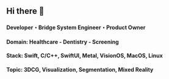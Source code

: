 ## Hi there 👋
#### Developer・Bridge System Engineer・Product Owner
#### Domain: Healthcare - Dentistry - Screening
#### Stack: Swift, C/C++, SwiftUI, Metal, VisionOS, MacOS, Linux
#### Topic: 3DCG, Visualization, Segmentation, Mixed Reality
<!--
**nghiaphamsg/nghiaphamsg** is a ✨ _special_ ✨ repository because its `README.md` (this file) appears on your GitHub profile.

Here are some ideas to get you started:

- 🔭 I’m currently working on ...
- 🌱 I’m currently learning ...
- 👯 I’m looking to collaborate on ...
- 🤔 I’m looking for help with ...
- 💬 Ask me about ...
- 📫 How to reach me: ...
- 😄 Pronouns: ...
- ⚡ Fun fact: ...
-->
